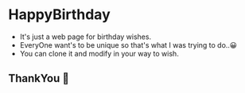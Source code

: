 # HappyBirthday
- It's just a web page for birthday wishes.
- EveryOne want's to be unique so that's what I was trying to do..😀
- You can clone it and modify in your way to wish.
## ThankYou 📣